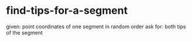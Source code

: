 # find-tips-for-a-segment
given: point coordinates of one segment in random order     ask for: both tips of the segment
